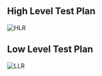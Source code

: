 ## High Level Test Plan
![HLR](https://user-images.githubusercontent.com/98877997/157271831-86e75796-5ff4-48e4-8f5d-f332f0b9e08e.jpg)
## Low Level Test Plan
![LLR](https://user-images.githubusercontent.com/98877997/157275269-305c4b91-e699-4ea8-aae6-a2c2270cfc84.jpg)
